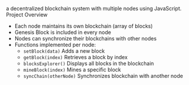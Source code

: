 a decentralized blockchain system with multiple nodes using JavaScript.
 Project Overview
- Each node maintains its own blockchain (array of blocks)
- Genesis Block is included in every node
- Nodes can synchronize their blockchains with other nodes
- Functions implemented per node:
  - `setBlock(data)`  Adds a new block
  - `getBlock(index)`  Retrieves a block by index
  - `blocksExplorer()` Displays all blocks in the blockchain
  - `mineBlock(index)`  Mines a specific block
  - `syncChain(otherNode)` Synchronizes blockchain with another node
